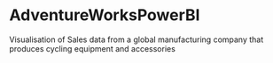 # AdventureWorksPowerBI
Visualisation of Sales data from a global manufacturing company that produces cycling equipment and accessories
